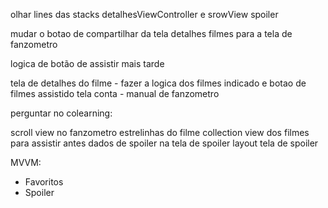 olhar lines das stacks detalhesViewController e srowView spoiler

mudar o botao de compartilhar da tela detalhes filmes para a tela de fanzometro

logica de botão de assistir mais tarde

tela de detalhes do filme - fazer a logica dos filmes indicado e botao de filmes assistido
tela conta - manual de fanzometro 


perguntar no colearning: 

scroll view no fanzometro
estrelinhas do filme
collection view dos filmes para assistir antes
dados de spoiler na tela de spoiler
layout tela de spoiler


MVVM: 
- Favoritos 
- Spoiler 


